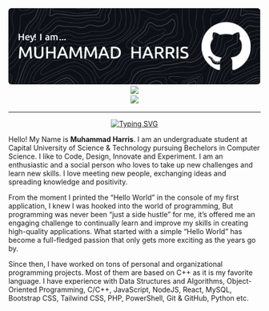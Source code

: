 <!-- page header -->
<!-- reference = https://github.com/leviarista/github-profile-header-generator -->
<div align="center">
  <a href="https://github.com/imharris24">
    <img src="https://github.com/imharris24/imharris24/blob/main/new/assets/github-header-image.png">
  </a>
</div>


<!-- profile widget -->
<!-- reference = https://github.com/Jurredr/github-widgetbox -->
<div align="center">
  <a href="https://github.com/imharris24">
    <img height=auto width=50% src="https://github-widgetbox.vercel.app/api/profile?username=imharris24&data=followers,repositories,stars,commits&theme=darkmode">
  </a>
</div>

<!-- profile views -->
<!-- reference = https://github.com/Naereen/badges -->
<div align="center">
  <a href="https://github.com/imharris24">
    <img src="https://gpvc.arturio.dev/imharris24">
  </a>
</div>
<!-- other profile views counter -->
<!-- https://count.getloli.com/get/@:imharris24 -->


<hr>


<!-- SVG typing -->
<!-- reference = https://github.com/DenverCoder1/readme-typing-svg -->
<div align="center">
  <a href="https://github.com/imharris24">
    <img src="https://readme-typing-svg.demolab.com?font=Fira+Code&duration=2500&pause=900&color=F5F5F6&center=true&width=435&lines=Computer+Science+Student;Competitive+Programmer;Web+Developer;Ethical+Hacker" alt="Typing SVG" />
  </a>
</div>


<!-- bio -->
<div>
  <p>Hello! My Name is <b>Muhammad Harris</b>. I am an undergraduate student at Capital University of Science & Technology pursuing Bechelors in Computer Science. I like to Code, Design, Innovate and Experiment. I am an enthusiastic and a social person who loves to take up new challenges and learn new skills. I love meeting new people, exchanging ideas and spreading knowledge and positivity.</p>
  <p>From the moment I printed the “Hello World” in the console of my first application, I knew I was hooked into the world of programming, But programming was never been “just a side hustle” for me, it’s offered me an engaging challenge to continually learn and improve my skills in creating high-quality applications. What started with a simple “Hello World” has become a full-fledged passion that only gets more exciting as the years go by.</p>
  <p>Since then, I have worked on tons of personal and organizational programming projects. Most of them are based on C++ as it is my favorite language. I have experience with Data Structures and Algorithms, Object-Oriented Programming, C/C++, JavaScript, NodeJS, React, MySQL, Bootstrap CSS, Tailwind CSS, PHP, PowerShell, Git & GitHub, Python etc.</p>
</div>



